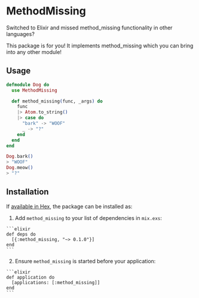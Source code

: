 # MethodMissing

Switched to Elixir and missed method_missing functionality in other languages?

This package is for you! It implements method_missing which you can bring into any other module!

## Usage

```elixir
defmodule Dog do
  use MethodMissing

  def method_missing(func, _args) do
    func
    |> Atom.to_string()
    |> case do
      "bark" -> "WOOF"
      _ -> "?"
    end
  end
end

Dog.bark()
> "WOOF"
Dog.meow()
> "?"

```

## Installation

If [available in Hex](https://hex.pm/docs/publish), the package can be installed as:

  1. Add `method_missing` to your list of dependencies in `mix.exs`:

    ```elixir
    def deps do
      [{:method_missing, "~> 0.1.0"}]
    end
    ```

  2. Ensure `method_missing` is started before your application:

    ```elixir
    def application do
      [applications: [:method_missing]]
    end
    ```

